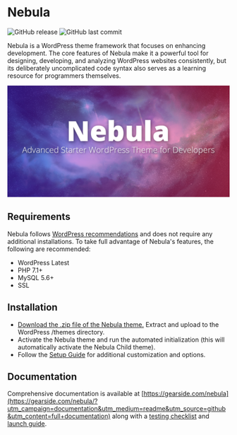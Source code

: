 # Nebula

![GitHub release](https://img.shields.io/github/release/chrisblakley/nebula.svg) ![GitHub last commit](https://img.shields.io/github/last-commit/chrisblakley/nebula.svg)

Nebula is a WordPress theme framework that focuses on enhancing development. The core features of Nebula make it a powerful tool for designing, developing, and analyzing WordPress websites consistently, but its deliberately uncomplicated code syntax also serves as a learning resource for programmers themselves.

![Nebula](https://github.com/chrisblakley/Nebula/blob/master/assets/img/meta/og-thumb.png?raw=true)

## Requirements
Nebula follows [WordPress recommendations](https://wordpress.org/about/requirements/) and does not require any additional installations. To take full advantage of Nebula's features, the following are recommended:

- WordPress Latest
- PHP 7.1+
- MySQL 5.6+
- SSL

## Installation
- [Download the .zip file of the Nebula theme.](https://github.com/chrisblakley/Nebula/archive/master.zip) Extract and upload to the WordPress /themes directory.
- Activate the Nebula theme and run the automated initialization (this will automatically activate the Nebula Child theme).
- Follow the [Setup Guide](https://gearside.com/nebula/get-started/?utm_campaign=documentation&utm_medium=readme&utm_source=github&utm_content=setup+guide) for additional customization and options.

## Documentation
Comprehensive documentation is available at [https://gearside.com/nebula](https://gearside.com/nebula/?utm_campaign=documentation&utm_medium=readme&utm_source=github&utm_content=full+documentation) along with a [testing checklist]((https://gearside.com/nebula/get-started/?utm_campaign=documentation&utm_medium=readme&utm_source=github&utm_content=testing+checklist)) and [launch guide](https://gearside.com/nebula/get-started/?utm_campaign=documentation&utm_medium=readme&utm_source=github&utm_content=launch+checklist).
